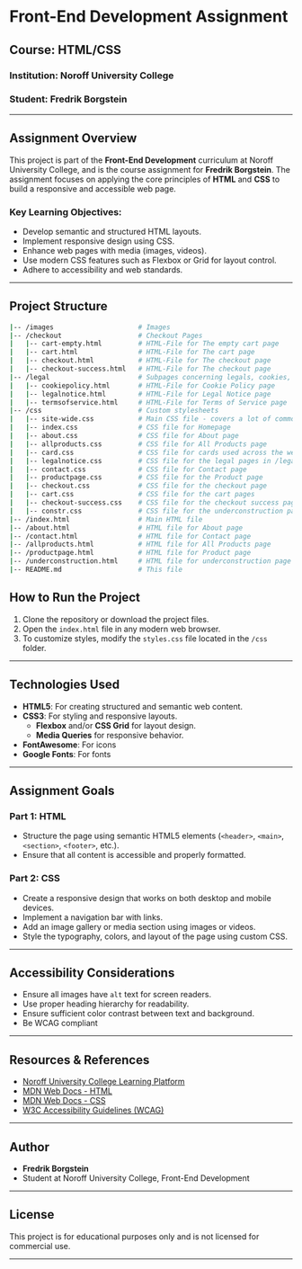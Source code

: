 # Front-End Development Assignment

## Course: HTML/CSS

### Institution: Noroff University College

### Student: Fredrik Borgstein

---

## Assignment Overview

This project is part of the **Front-End Development** curriculum at Noroff University College, and is the course assignment for **Fredrik Borgstein**. The assignment focuses on applying the core principles of **HTML** and **CSS** to build a responsive and accessible web page.

### Key Learning Objectives:

- Develop semantic and structured HTML layouts.
- Implement responsive design using CSS.
- Enhance web pages with media (images, videos).
- Use modern CSS features such as Flexbox or Grid for layout control.
- Adhere to accessibility and web standards.

---

## Project Structure

```bash
|-- /images                     # Images
|-- /checkout                   # Checkout Pages
|   |-- cart-empty.html         # HTML-File for The empty cart page
|   |-- cart.html               # HTML-File for The cart page
|   |-- checkout.html           # HTML-File for The checkout page
|   |-- checkout-success.html   # HTML-File for The checkout page
|-- /legal                      # Subpages concerning legals, cookies, and terms
|   |-- cookiepolicy.html       # HTML-File for Cookie Policy page
|   |-- legalnotice.html        # HTML-File for Legal Notice page
|   |-- termsofservice.html     # HTML-File for Terms of Service page
|-- /css                        # Custom stylesheets
|   |-- site-wide.css           # Main CSS file - covers a lot of common CSS across pages
|   |-- index.css               # CSS file for Homepage
|   |-- about.css               # CSS file for About page
|   |-- allproducts.css         # CSS file for All Products page
|   |-- card.css                # CSS file for cards used across the website
|   |-- legalnotice.css         # CSS file for the legal pages in /legal
|   |-- contact.css             # CSS file for Contact page
|   |-- productpage.css         # CSS file for the Product page
|   |-- checkout.css            # CSS file for the checkout page
|   |-- cart.css                # CSS file for the cart pages
|   |-- checkout-success.css    # CSS file for the checkout success page
|   |-- constr.css              # CSS file for the underconstruction page
|-- /index.html                 # Main HTML file
|-- /about.html                 # HTML file for About page
|-- /contact.html               # HTML file for Contact page
|-- /allproducts.html           # HTML file for All Products page
|-- /productpage.html           # HTML file for Product page
|-- /underconstruction.html     # HTML file for underconstruction page
|-- README.md                   # This file
```

## How to Run the Project

1. Clone the repository or download the project files.
2. Open the `index.html` file in any modern web browser.
3. To customize styles, modify the `styles.css` file located in the `/css` folder.

---

## Technologies Used

- **HTML5**: For creating structured and semantic web content.
- **CSS3**: For styling and responsive layouts.
  - **Flexbox** and/or **CSS Grid** for layout design.
  - **Media Queries** for responsive behavior.
- **FontAwesome**: For icons
- **Google Fonts**: For fonts

---

## Assignment Goals

### Part 1: HTML

- Structure the page using semantic HTML5 elements (`<header>`, `<main>`, `<section>`, `<footer>`, etc.).
- Ensure that all content is accessible and properly formatted.

### Part 2: CSS

- Create a responsive design that works on both desktop and mobile devices.
- Implement a navigation bar with links.
- Add an image gallery or media section using images or videos.
- Style the typography, colors, and layout of the page using custom CSS.

---

## Accessibility Considerations

- Ensure all images have `alt` text for screen readers.
- Use proper heading hierarchy for readability.
- Ensure sufficient color contrast between text and background.
- Be WCAG compliant

---

## Resources & References

- [Noroff University College Learning Platform](https://www.noroff.no/studier/fagskole/frontend-utvikling)
- [MDN Web Docs - HTML](https://developer.mozilla.org/en-US/docs/Web/HTML)
- [MDN Web Docs - CSS](https://developer.mozilla.org/en-US/docs/Web/CSS)
- [W3C Accessibility Guidelines (WCAG)](https://www.w3.org/WAI/standards-guidelines/wcag/)

---

## Author

- **Fredrik Borgstein**
- Student at Noroff University College, Front-End Development

---

## License

This project is for educational purposes only and is not licensed for commercial use.

---
